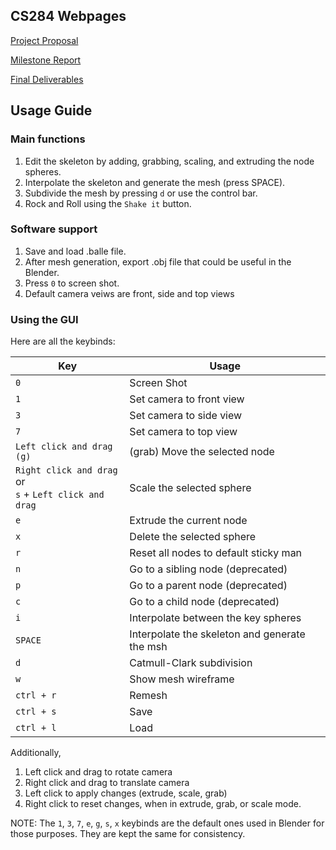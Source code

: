 ## CS284 Webpages

[Project Proposal](proposal.md)

[Milestone Report](report.md)

[Final Deliverables](final.md)

## Usage Guide

### Main functions
1. Edit the skeleton by adding, grabbing, scaling, and extruding the node spheres.   
2. Interpolate the skeleton and generate the mesh (press SPACE).  
3. Subdivide the mesh by pressing `d` or use the control bar.   
4. Rock and Roll using the `Shake it` button.  

### Software support
1. Save and load .balle file.
2. After mesh generation, export .obj file that could be useful in the Blender.
3. Press `0` to screen shot.
4. Default camera veiws are front, side and top views

### Using the GUI
Here are all the keybinds:

| Key | Usage  |
| --- | ---- | 
| `0` | Screen Shot|
| `1` | Set camera to front view |
| `3` | Set camera to side view |
| `7` | Set camera to top view |
| `Left click and drag (g)` | (grab) Move the selected node |
| `Right click and drag` or <br /> `s` + `Left click and drag ` | Scale the selected sphere |
| `e` |  Extrude the current node |
| `x` |  Delete the selected sphere |
| `r` | Reset all nodes to default sticky man 
| `n` |  Go to a sibling node (deprecated)|
| `p` |  Go to a parent node (deprecated)|
| `c` |  Go to a child node (deprecated)|
| `i` | Interpolate between the key spheres |
| `SPACE` | Interpolate the skeleton and generate the msh |
| `d` | Catmull-Clark subdivision |
| `w` | Show mesh wireframe |
| `ctrl + r` | Remesh |
| `ctrl + s` | Save |
| `ctrl + l` | Load |

Additionally, 
1. Left click and drag to rotate camera
2. Right click and drag to translate camera
3. Left click to apply changes (extrude, scale, grab)
4. Right click to reset changes, when in extrude, grab, or scale mode.

NOTE: The `1`, `3`, `7`, `e`, `g`, `s`, `x` keybinds are the default ones used in Blender for those purposes. They are kept the same for consistency.   
